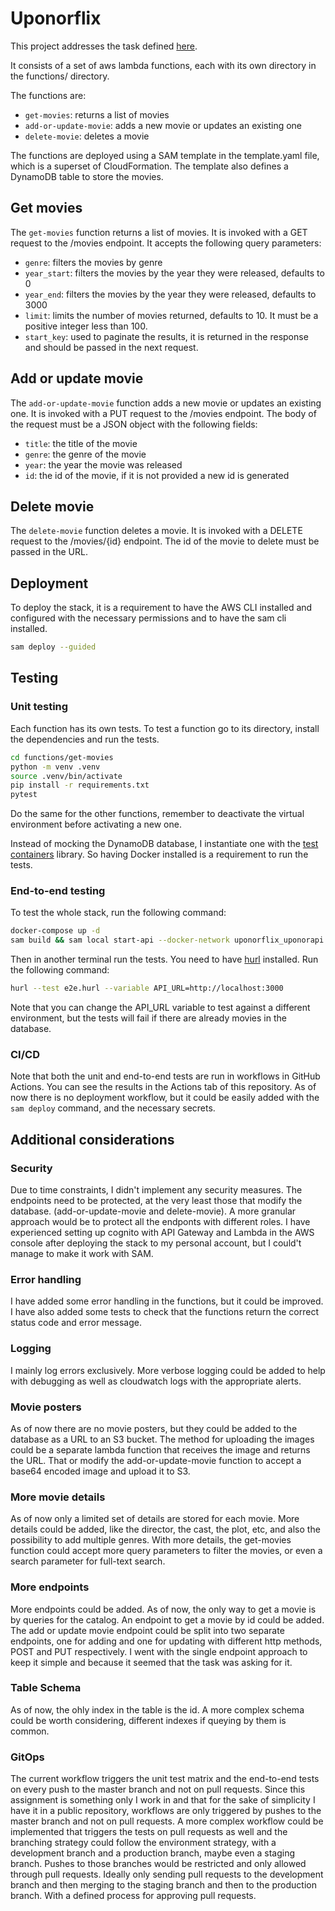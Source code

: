 # Uponorflix

This project addresses the task defined [here](task.md).

It consists of a set of aws lambda functions, each with its own directory in the functions/
directory.

The functions are:
- `get-movies`: returns a list of movies
- `add-or-update-movie`: adds a new movie or updates an existing one
- `delete-movie`: deletes a movie

The functions are deployed using a SAM template in the template.yaml file, which is a superset of
CloudFormation.
The template also defines a DynamoDB table to store the movies.

## Get movies
The `get-movies` function returns a list of movies.
It is invoked with a GET request to the /movies endpoint.
It accepts the following query parameters:
- `genre`: filters the movies by genre
- `year_start`: filters the movies by the year they were released, defaults to 0
- `year_end`: filters the movies by the year they were released, defaults to 3000
- `limit`: limits the number of movies returned, defaults to 10. It must be a positive integer less than 100.
- `start_key`: used to paginate the results, it is returned in the response and should be passed in the next request.

## Add or update movie
The `add-or-update-movie` function adds a new movie or updates an existing one.
It is invoked with a PUT request to the /movies endpoint.
The body of the request must be a JSON object with the following fields:
- `title`: the title of the movie
- `genre`: the genre of the movie
- `year`: the year the movie was released
- `id`: the id of the movie, if it is not provided a new id is generated

## Delete movie
The `delete-movie` function deletes a movie.
It is invoked with a DELETE request to the /movies/{id} endpoint.
The id of the movie to delete must be passed in the URL.


## Deployment

To deploy the stack, it is a requirement to have the AWS CLI installed and configured with
the necessary permissions and to have the sam cli installed.
```bash
sam deploy --guided
```

## Testing

### Unit testing
Each function has its own tests.
To test a function go to its directory, install the dependencies and run the tests.
```bash
cd functions/get-movies
python -m venv .venv
source .venv/bin/activate
pip install -r requirements.txt
pytest
```
Do the same for the other functions, 
remember to deactivate the virtual environment before activating a new one.

Instead of mocking the DynamoDB database, I instantiate one with the [test containers](https://testcontainers.org/) library.
So having Docker installed is a requirement to run the tests.

### End-to-end testing
To test the whole stack, run the following command:
```bash
docker-compose up -d
sam build && sam local start-api --docker-network uponorflix_uponorapi
```
Then in another terminal run the tests.
You need to have [hurl](https://hurl.dev/) installed.
Run the following command:
```bash
hurl --test e2e.hurl --variable API_URL=http://localhost:3000
```
Note that you can change the API_URL variable to test against a different environment, but the tests will fail if there are already movies in the database.

### CI/CD
Note that both the unit and end-to-end tests are run in workflows in GitHub Actions.
You can see the results in the Actions tab of this repository.
As of now there is no deployment workflow, but it could be easily added with the `sam deploy` command, and the necessary secrets.


## Additional considerations

### Security
Due to time constraints, I didn't implement any security measures. The endpoints need to be protected, at the very least those that modify the database. (add-or-update-movie and delete-movie).
A more granular approach would be to protect all the endponts with different roles.
I have experienced setting up cognito with API Gateway and Lambda in the AWS console after deploying the stack to my personal account, but I could't manage to make it work with SAM.

### Error handling
I have added some error handling in the functions, but it could be improved.
I have also added some tests to check that the functions return the correct status code and error message.

### Logging
I mainly log errors exclusively. More verbose logging could be added to help with debugging as well as cloudwatch logs with the appropriate alerts.

### Movie posters
As of now there are no movie posters, but they could be added to the database as a URL to an S3 bucket. The method for uploading the images could be a separate lambda function that receives the image and returns the URL.
That or modify the add-or-update-movie function to accept a base64 encoded image and upload it to S3.

### More movie details
As of now only a limited set of details are stored for each movie. More details could be added, like the director, the cast, the plot, etc, and also the possibility to add multiple genres.
With more details, the get-movies function could accept more query parameters to filter the movies, or even a search parameter for full-text search.

### More endpoints
More endpoints could be added. As of now, the only way to get a movie is by queries for the catalog. An endpoint to get a movie by id could be added.
The add or update movie endpoint could be split into two separate endpoints, one for adding and one for updating with different http methods, POST and PUT respectively.
I went with the single endpoint approach to keep it simple and because it seemed that the task was asking for it.

### Table Schema
As of now, the ohly index in the table is the id. A more complex schema could be worth considering, different indexes if queying  by them is common.

### GitOps
The current workflow triggers the unit test matrix and the end-to-end tests on every push to the master branch and not on pull requests.
Since this assignment is something only I work in and that for the sake of simplicity I have it in a public repository, workflows are only triggered by pushes to the master branch and not on pull requests.
A more complex workflow could be implemented that triggers the tests on pull requests as well and the branching strategy could follow the environment strategy, with a development branch and a production branch, maybe even a staging branch.
Pushes to those branches would be restricted and only allowed through pull requests. Ideally only sending pull requests to the development branch and then merging to the staging branch and then to the production branch. With a defined process for approving pull requests.
